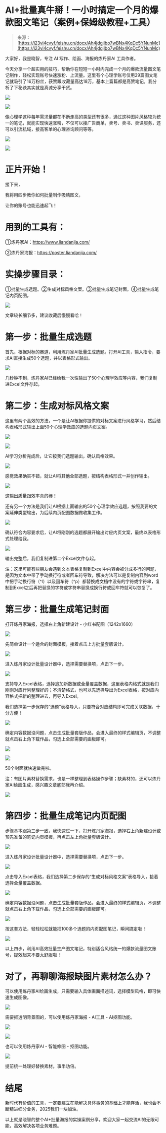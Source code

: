 # AI+批量真牛掰！一小时搞定一个月的爆款图文笔记（案例+保姆级教程+工具）

> 来源：[https://i23vi4cvyf.feishu.cn/docx/Ah4jdgjlbo7wBNx4KqDc5YNunMc](https://i23vi4cvyf.feishu.cn/docx/Ah4jdgjlbo7wBNx4KqDc5YNunMc)

大家好，我是晓智，专注 AI 写作、绘画、海报的炼丹家AI 工具作者。

今天分享一个超实用的技巧，帮助你在短短一小时内完成一个月的爆款流量图文笔记制作，轻松实现账号快速涨粉、上流量。这里有个心理学账号仅用29篇图文笔记就吸引了16万粉丝，获赞跟收藏量高达18万，基本上篇篇都是高赞笔记，我分析了下秘诀其实就是真诚分享干货。

![](img/9d3dad912be3b0ea2789385dd95fe7c6.png)

![](img/3fc0b05664f592d3f0837a5e5bd5c83e.png)

像心理学这种每年需求量都在不断走高的类型还有很多，通过这种图片风格较为统一的笔记，就能实现快速涨粉，不仅可以接广告商单，卖号、卖书、卖课服务，还可以引流私域，接高客单的心理咨询顾问等等。

![](img/58b6930e5526e3b8e6e6789d2474a631.png)

![](img/5c32c66499ef562923cc0e91a96c508f.png)

# 正片开始！

接下来，

我将用四步教你如何批量制作吸睛图文，

让你的账号也能迅速起飞！

# 用到的工具有：

①炼丹家AI：https://www.liandanjia.com/

②炼丹家海报：https://poster.liandanjia.com/

# 实操步骤目录：

①批量生成选题。②生成对标风格文案。③批量生成笔记封面。④批量生成笔记内页配图。

![](img/6842f1ca73c55aff14f5c169578b63a2.png)

文章较长细节多，建议收藏后慢慢看哈！

# 第一步：批量生成选题

首先，根据对标的赛道，利用炼丹家AI批量生成选题。打开AI工具，输入指令，要求AI直接生成50个选题，并以表格形式输出。

![](img/eb4535eddae5bf5db97c3e1fac9c7281.png)

几秒钟不到，炼丹家AI已经给我一次性输出了50个心理学效应等内容，我们复制进Excel文件存起。

# 第二步：生成对标风格文案

这里有两个高效的方法，一个是让AI根据你提供的对标文案进行风格学习，然后结构表格形式输出上面50个心理学效应的选题内页文案。

![](img/1faf3a4f016cd365f8e23120c58914bf.png)

![](img/82fbfb70d5aaf78ef6dbc986e74aa1c6.png)

AI学习分析完成后，让它按我们选题输出，确认风格效果。

![](img/8d25723e8e93d35add5ba81f1b0aca1a.png)

感觉效果确实不错，就让AI将其他全部选题，按结构表格形式一并创作输出。

![](img/a7ce3fac1fca0950d02c53958a7ec00f.png)

这输出质量跟效率真的棒！

还有另一个方法是我们让AI根据上面输出的50个心理学效应选题，按照我要的文案延伸类型输出，为后续内页配图数据做收集工作。

![](img/20c0fb35461a7fca77fde529a36fb4a3.png)

确认符合内容要求后，让AI将刚刚的选题都展开输出对应内页文案，最终以表格形式处理给我。

![](img/1ee21ee5a257855043465818afbc24b0.png)

输出完整后，我们复制进第二个Excel文件存起。

注：这里可能有些朋友会遇到文本表格复制到Excel中内容会被分成多行的问题，是因为文本中带了手动换行符或者回车符导致，解决方法可以是复制内容到word中把手动换行符（^l）以及回车符（^p）都替换成文档中没有的字符或字符串，复制到Excel之后再把替换的字符或字符串替换成换行符或回车符就可以恢复了。

# 第三步：批量生成笔记封面

打开炼丹家海报，选择右上角新建设计 - 小红书配图（1242x1660）

![](img/4fcfc89a54c7e2b5b65bf9a004652c26.png)

先简单设计一个适合的封面模板，接着点击上方批量套版设计。

![](img/0649aa16c0a4388e4993abeb1cf403e0.png)

进入炼丹家设计批量设计器中，选择需要替换项，点击下一步。

![](img/43a705a64474b19174b3f3037e0a7bae.png)

支持导入Excel表格，选择追加新数据或全量覆盖数据，这里表格内格式就是我们刚刚对应行列整理好的；不清楚格式，也可以先选择导出为Excel表格，按对应内容格式把新的整理进去，再导入Excel。

我们选择第一步保存的“选题”表格导入，只要符合对应结构即可完成关联数据，十分方便！

![](img/f481fc2ce877bc488e6e43f7b9ef75a9.png)

确定内容数据没问题，点击生成批量套版作品，会进入最终的样式编辑页，不调整就点击右上角下载作品，勾选上全部需要的画板即可。

![](img/afbd70915dca2cf02dcc7e20ebfdda83.png)

![](img/eb18edd757a82b13c6df7367747a1f30.png)

50个封面就快速做完啦。

注：有图片素材替换需求，也是一样整理到表格操作步骤；缺素材的，还可以炼丹家AI绘画生成，感兴趣文章底部我再介绍。

![](img/7908dd754606754649f62af112469db7.png)

# 第四步：批量生成笔记内页配图

步骤基本跟第三步一致，我快速过一下，打开炼丹家海报，选择右上角新建设计或预先准备的笔记内页模板，再点击左上角批量套版设计。

![](img/4d6b820589b09c362daeee49f0a230a7.png)

进入炼丹家设计批量设计器中，选择需要替换项，点击下一步。

![](img/506a05474f902421f17713c35cc4f827.png)

点击导入Excel表格，我们选择第二步保存的“生成对标风格文案”表格导入，接着选择全量覆盖数据。

![](img/4a6133b4dc29a71ca0ff35020cc64228.png)

确定内容数据没问题，点击生成批量套版作品，会进入最终的样式编辑页，不调整就点击右上角下载作品，勾选上全部需要的画板即可。

![](img/01c2acdd6e4d3629ebc37947d84a9599.png)

按这套方法，轻轻松松就能把100多个选题的内页配图笔记，瞬间搞定啦！

![](img/759d8d91751c2d76740846d5c9617110.png)

以上四步，利用AI高效批量生产图文笔记，特别适合风格统一的爆款流量图文账号，提效起来不要太舒服啦！

# 对了，再聊聊海报缺图片素材怎么办？

可以使用炼丹家AI绘画生成，只需要输入具体画面描述词，选择模型风格，即可快速生成图像。

![](img/6768918569778d2a325d0ab5eb139346.png)

需要抠透明背景图的，可以使用炼丹家海报 - AI工具 - AI抠图功能。

![](img/7d27ec8f2e78704a806b3428eefa343e.png)

![](img/f0a1a7510820c5146e69d68bb7f99cc7.png)

也可以使用炼丹家AI - 智能修图 - 抠图功能。

![](img/41b95ff4e3e508b570e87e588b3594cd.png)

提前统一处理好替换素材，事半功倍。

# 结尾

新时代有价值的工具，一定要建立在能解决具体事务的基础上才能存活，我也会不断精进细分业务，2025我们一块加油。

以上就是晓智的整个AI+批量海报的实操案例分享，欢迎大家一起交流AI的无限可能，高效解决各项业务难题。